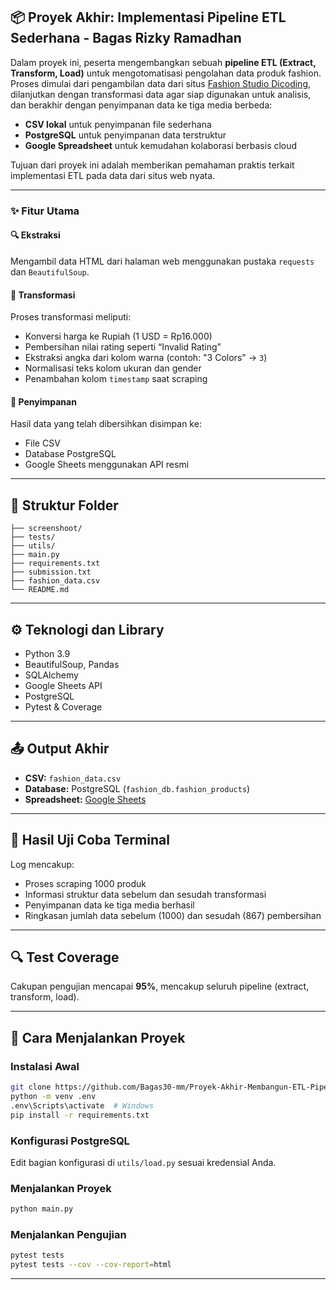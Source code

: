 ## 📦 Proyek Akhir: Implementasi Pipeline ETL Sederhana - Bagas Rizky Ramadhan

Dalam proyek ini, peserta mengembangkan sebuah **pipeline ETL (Extract, Transform, Load)** untuk mengotomatisasi pengolahan data produk fashion. Proses dimulai dari pengambilan data dari situs [Fashion Studio Dicoding](https://fashion-studio.dicoding.dev/), dilanjutkan dengan transformasi data agar siap digunakan untuk analisis, dan berakhir dengan penyimpanan data ke tiga media berbeda:

- **CSV lokal** untuk penyimpanan file sederhana  
- **PostgreSQL** untuk penyimpanan data terstruktur  
- **Google Spreadsheet** untuk kemudahan kolaborasi berbasis cloud

Tujuan dari proyek ini adalah memberikan pemahaman praktis terkait implementasi ETL pada data dari situs web nyata.

---

### ✨ Fitur Utama

#### 🔍 Ekstraksi
Mengambil data HTML dari halaman web menggunakan pustaka `requests` dan `BeautifulSoup`.

#### 🔧 Transformasi
Proses transformasi meliputi:
- Konversi harga ke Rupiah (1 USD = Rp16.000)
- Pembersihan nilai rating seperti “Invalid Rating”
- Ekstraksi angka dari kolom warna (contoh: "3 Colors" → `3`)
- Normalisasi teks kolom ukuran dan gender
- Penambahan kolom `timestamp` saat scraping

#### 💾 Penyimpanan
Hasil data yang telah dibersihkan disimpan ke:
- File CSV
- Database PostgreSQL
- Google Sheets menggunakan API resmi

---

## 📁 Struktur Folder
```
├── screenshoot/
├── tests/
├── utils/
├── main.py
├── requirements.txt
├── submission.txt
├── fashion_data.csv
└── README.md
```

---

## ⚙ Teknologi dan Library
- Python 3.9
- BeautifulSoup, Pandas
- SQLAlchemy
- Google Sheets API
- PostgreSQL
- Pytest & Coverage

---

## 📤 Output Akhir
- **CSV:** `fashion_data.csv`  
- **Database:** PostgreSQL (`fashion_db.fashion_products`)  
- **Spreadsheet:** [Google Sheets](https://docs.google.com/spreadsheets/...)

---

## 🧪 Hasil Uji Coba Terminal
Log mencakup:
- Proses scraping 1000 produk
- Informasi struktur data sebelum dan sesudah transformasi
- Penyimpanan data ke tiga media berhasil
- Ringkasan jumlah data sebelum (1000) dan sesudah (867) pembersihan

---

## 🔍 Test Coverage
Cakupan pengujian mencapai **95%**, mencakup seluruh pipeline (extract, transform, load).

---

## 🚀 Cara Menjalankan Proyek

### Instalasi Awal
```bash
git clone https://github.com/Bagas30-mm/Proyek-Akhir-Membangun-ETL-Pipeline-Sederhana.git
python -m venv .env
.env\Scripts\activate  # Windows
pip install -r requirements.txt
```

### Konfigurasi PostgreSQL
Edit bagian konfigurasi di `utils/load.py` sesuai kredensial Anda.

### Menjalankan Proyek
```bash
python main.py
```

### Menjalankan Pengujian
```bash
pytest tests
pytest tests --cov --cov-report=html
```

---
